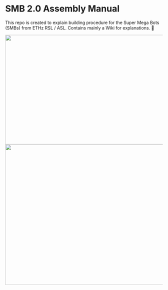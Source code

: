 # SMB 2.0 Assembly Manual
This repo is created to explain building procedure for the  Super Mega Bots (SMBs) from ETHz RSL / ASL. Contains mainly a Wiki for explanations. :robot:

<img align="left" width="750" height="350" src="https://github.com/turcantuna/SMB_Assembly-Manual/blob/master/Images/SMB.png">
<img align="left" width="550" height="450" src="https://github.com/turcantuna/SMB_Assembly-Manual/blob/master/Images/SMB2.0.JPG">
